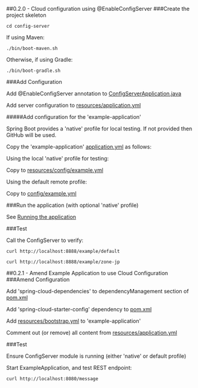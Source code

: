 ##0.2.0 - Cloud configuration using @EnableConfigServer
###Create the project skeleton

```
cd config-server
```

If using Maven:
```
./bin/boot-maven.sh
```

Otherwise, if using Gradle:
```
./bin/boot-gradle.sh
```

###Add Configuration

Add @EnableConfigServer annotation to [ConfigServerApplication.java](../config-server/src/main/java/jp/bikon/ConfigServerApplication.java)

Add server configuration to [resources/application.yml](../config-server/src/main/resources/application.yml)

#####Add configuration for the 'example-application'

Spring Boot provides a 'native' profile for local testing. If not provided then GitHub will be used.

Copy the 'example-application' [application.yml](../example-application/src/main/resources/application.yml) as follows:

Using the local 'native' profile for testing:
 
Copy to [resources/config/example.yml](../config-server/src/main/resources/config/example.yml)

Using the default remote profile:

Copy to [config/example.yml](../config/example.yml)

###Run the application (with optional 'native' profile)

See [Running the application](RUNNING.md)

###Test

Call the ConfigServer to verify:

```
curl http://localhost:8888/example/default
```

```
curl http://localhost:8888/example/zone-jp
```

##0.2.1 - Amend Example Application to use Cloud Configuration 
###Amend Configuration

Add 'spring-cloud-dependencies' to dependencyManagement section of [pom.xml](..example-application/pom.xml)

Add 'spring-cloud-starter-config' dependency to [pom.xml](..example-application/pom.xml)

Add [resources/bootstrap.yml](..example-application/src/main/resources/bootstrap.yml) to 'example-application'

Comment out (or remove) all content from [resources/application.yml](..example-application/src/main/resources/application.yml)

###Test

Ensure ConfigServer module is running (either 'native' or default profile)

Start ExampleApplication, and test REST endpoint:
```
curl http://localhost:8080/message
```
